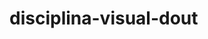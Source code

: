 # disciplina-visual-dout
<!DOCTYPE html>
<html>
   <head>
      <style>
         .bar {
            fill: green;
         }
        
         .highlight {
            fill: red;
         }
         
         .title {
            fill: blue;
            font-weight: bold;
         }
      </style>
      <script src = "js/d3.min.js"></script>
      <title> Animated bar chart </title>
   </head>

   <body>
      <svg width = "500" height = "500"></svg>
      <script>
         var svg = d3.select("svg"),
         margin = 200, width = svg.attr("width") - margin,
         height = svg.attr("height") - margin;
         
         svg.append("text")
            .attr("transform", "translate(100,0)")
            .attr("x", 50).attr("y", 50)
            .attr("font-size", "20px")
            .attr("class", "title")
            .text("Population bar chart")
            
         var x = d3.scaleBand().range([0, width]).padding(0.4),
         y = d3.scaleLinear().range([height, 0]);
            
         var g = svg.append("g")
            .attr("transform", "translate(" + 100 + "," + 100 + ")");

              d3.csv("data.csv").then(function(data) {
               
            x.domain(data.map(function(d) { return d.year; }));
            y.domain([0, d3.max(data, function(d) { return d.population; })]);
                     
            g.append("g")
               .attr("transform", "translate(0," + height + ")")
               .call(d3.axisBottom(x))
               .append("text")
               .attr("y", height - 250)
               .attr("x", width - 100)
               .attr("text-anchor", "end")
               .attr("font-size", "18px")
               .attr("stroke", "blue").text("year");
               
            g.append("g")
               .append("text")
               .attr("transform", "rotate(-90)")
               .attr("y", 6)
               .attr("dy", "-5.1em")
               .attr("text-anchor", "end")
               .attr("font-size", "18px")
               .attr("stroke", "blue")
               .text("population");
                         
            g.append("g")
               .attr("transform", "translate(0, 0)")
               .call(d3.axisLeft(y))

            g.selectAll(".bar")
               .data(data)
               .enter()
               .append("rect")
               .attr("class", "bar")
               .on("mouseover", onMouseOver) 
               .on("mouseout", onMouseOut)   
               .attr("x", function(d) { return x(d.year); })
               .attr("y", function(d) { return y(d.population); })
               .attr("width", x.bandwidth()).transition()
               .ease(d3.easeLinear).duration(200)
               .delay(function (d, i) {
                  return i * 25;
               })
                  
            .attr("height", function(d) { return height - y(d.population); });
         });
          
          
         function onMouseOver(d, i) {
            d3.select(this)
            .attr('class', 'highlight');
               
            d3.select(this)
               .transition()     
               .duration(200)
               .attr('width', x.bandwidth() + 5)
               .attr("y", function(d) { return y(d.population) - 10; })
               .attr("height", function(d) { return height - y(d.population) + 10; });
              
            g.append("text")
               .attr('class', 'val')
               .attr('x', function() {
                  return x(d.year);
               })
               
            .attr('y', function() {
               return y(d.value) - 10;
            })
         }
          
         function onMouseOut(d, i) {
             
            d3.select(this)
               .attr('class', 'bar');
            
            d3.select(this)
               .transition()     
               .duration(200)
               .attr('width', x.bandwidth())
               .attr("y", function(d) { return y(d.population); })
               .attr("height", function(d) { return height - y(d.population); });
            
            d3.selectAll('.val')
               .remove()
         }
      </script>
   </body>
</html>
